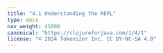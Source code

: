 ```yaml
---
title: "4.1 Understanding the REPL"
type: docs
nav_weight: 41000
canonical: "https://clojureforjava.com/1/4/1"
license: "© 2024 Tokenizer Inc. CC BY-NC-SA 4.0"
---
```

